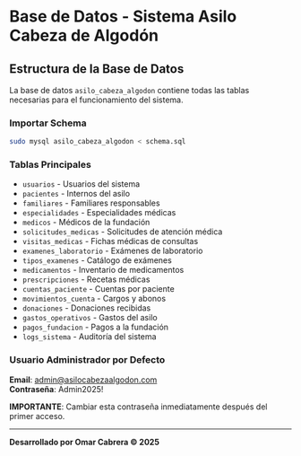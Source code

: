 # Base de Datos - Sistema Asilo Cabeza de Algodón

## Estructura de la Base de Datos

La base de datos `asilo_cabeza_algodon` contiene todas las tablas necesarias para el funcionamiento del sistema.

### Importar Schema

```bash
sudo mysql asilo_cabeza_algodon < schema.sql
```

### Tablas Principales

- `usuarios` - Usuarios del sistema
- `pacientes` - Internos del asilo
- `familiares` - Familiares responsables
- `especialidades` - Especialidades médicas
- `medicos` - Médicos de la fundación
- `solicitudes_medicas` - Solicitudes de atención médica
- `visitas_medicas` - Fichas médicas de consultas
- `examenes_laboratorio` - Exámenes de laboratorio
- `tipos_examenes` - Catálogo de exámenes
- `medicamentos` - Inventario de medicamentos
- `prescripciones` - Recetas médicas
- `cuentas_paciente` - Cuentas por paciente
- `movimientos_cuenta` - Cargos y abonos
- `donaciones` - Donaciones recibidas
- `gastos_operativos` - Gastos del asilo
- `pagos_fundacion` - Pagos a la fundación
- `logs_sistema` - Auditoría del sistema

### Usuario Administrador por Defecto

**Email**: admin@asilocabezaalgodon.com  
**Contraseña**: Admin2025!

**IMPORTANTE**: Cambiar esta contraseña inmediatamente después del primer acceso.

---

**Desarrollado por Omar Cabrera © 2025**

